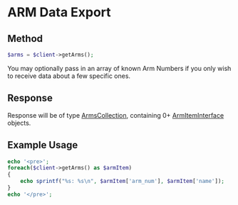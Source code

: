 # ARM Data Export

## Method
```php
$arms = $client->getArms();
```

You may optionally pass in an array of known Arm Numbers if you only wish to receive data
about a few specific ones.

## Response

Response will be of type [ArmsCollection](../src/Arm/ArmsCollection.php), containing 0+
[ArmItemInterface](../src/Arm/ArmItemInterface.php) objects.

## Example Usage

```php
echo '<pre>';
foreach($client->getArms() as $armItem)
{
    echo sprintf("%s: %s\n", $armItem['arm_num'], $armItem['name']);
}
echo '</pre>';
```